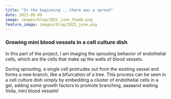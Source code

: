 ```yaml
---
title: "In the beginning ...there was a sprout"
date: 2021-06-09
image: images/blog/2021_june_thumb.png
feature_image: images/blog/2021_june.png
---
```

### Growing mini blood vessels in a cell culture dish

In this part of the project, I am imaging the sprouting behavior of endothelial cells, which are the cells that make up the walls of blood vessels.

During sprouting, a single cell protrudes out from the existing vessel and forms a new branch, like a bifurcation of a tree. This process can be seen in a cell culture dish simply by embedding a cluster of endothelial cells in a gel, adding some growth factors to promote branching, aaaaand waiting. Voila, mini blood vessels!
